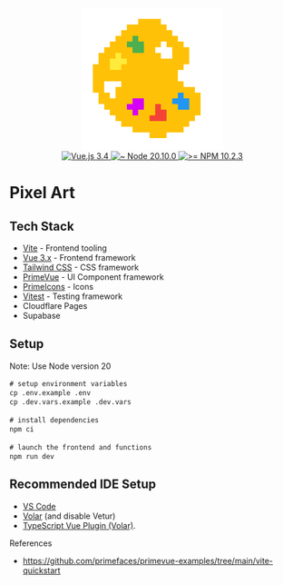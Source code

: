 <div align="center">
  <a href="https://pixel-art.davefollett.dev" target="_blank" rel="noopener noreferrer">
    <img width="250" src="pixel-art-logo.png" alt="Pixel Art logo">
  </a>
  <br/>
  <a href="https://vuejs.org/">
    <img src="https://img.shields.io/badge/vue.js-3.4-blue.svg" alt="Vue.js 3.4">
  </a>
  <a href="https://nodejs.org/en/">
    <img src="https://img.shields.io/badge/node-~20.10.0-blue" alt="~ Node 20.10.0">
  </a>
  <a href="https://docs.npmjs.com/">
    <img src="https://img.shields.io/badge/npm->= 10.2.3-blue" alt=">= NPM 10.2.3">
  </a>
</div>

# Pixel Art

## Tech Stack

- [Vite](https://vitejs.dev/) - Frontend tooling
- [Vue 3.x](https://vuejs.org/) - Frontend framework
- [Tailwind CSS](https://tailwindcss.com/) - CSS framework
- [PrimeVue](https://primevue.org/) - UI Component framework
- [PrimeIcons](https://primevue.org/icons/) - Icons
- [Vitest](https://vitest.dev/) - Testing framework
- Cloudflare Pages
- Supabase

## Setup

Note: Use Node version 20
```
# setup environment variables
cp .env.example .env
cp .dev.vars.example .dev.vars

# install dependencies
npm ci

# launch the frontend and functions
npm run dev

```

## Recommended IDE Setup

- [VS Code](https://code.visualstudio.com/)
- [Volar](https://marketplace.visualstudio.com/items?itemName=Vue.volar) (and disable Vetur)
- [TypeScript Vue Plugin (Volar)](https://marketplace.visualstudio.com/items?itemName=Vue.vscode-typescript-vue-plugin).

References
- https://github.com/primefaces/primevue-examples/tree/main/vite-quickstart
